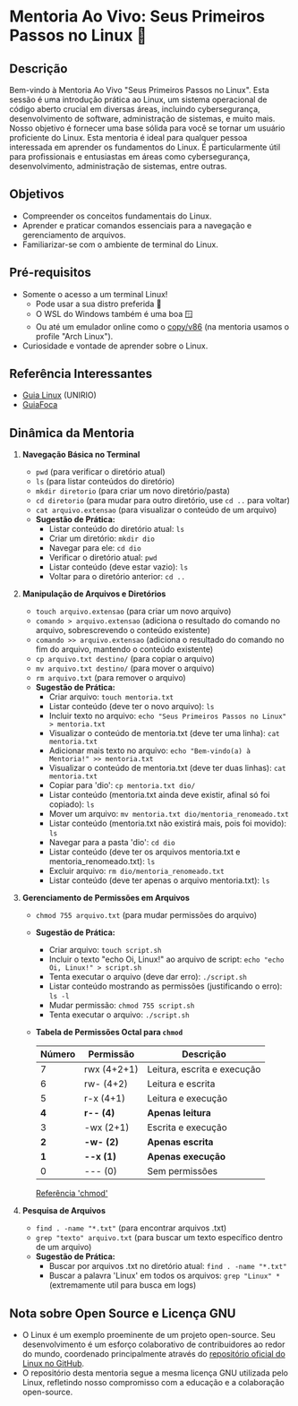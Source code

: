 # Mentoria Ao Vivo: Seus Primeiros Passos no Linux 🐧

## Descrição

Bem-vindo à Mentoria Ao Vivo "Seus Primeiros Passos no Linux". Esta sessão é uma introdução prática ao Linux, um sistema operacional de código aberto crucial em diversas áreas, incluindo cybersegurança, desenvolvimento de software, administração de sistemas, e muito mais. Nosso objetivo é fornecer uma base sólida para você se tornar um usuário proficiente do Linux. Esta mentoria é ideal para qualquer pessoa interessada em aprender os fundamentos do Linux. É particularmente útil para profissionais e entusiastas em áreas como cybersegurança, desenvolvimento, administração de sistemas, entre outras.

## Objetivos
- Compreender os conceitos fundamentais do Linux.
- Aprender e praticar comandos essenciais para a navegação e gerenciamento de arquivos.
- Familiarizar-se com o ambiente de terminal do Linux.

## Pré-requisitos
- Somente o acesso a um terminal Linux!
   - Pode usar a sua distro preferida 🐧
   - O WSL do Windows também é uma boa 🪟
   - Ou até um emulador online como o [copy/v86](https://github.com/copy/v86) (na mentoria usamos o profile "Arch Linux").
- Curiosidade e vontade de aprender sobre o Linux.

## Referência Interessantes
- [Guia Linux](https://guialinux.uniriotec.br) (UNIRIO)
- [GuiaFoca](https://guiafoca.org)
  
## Dinâmica da Mentoria

1. **Navegação Básica no Terminal**
   - `pwd` (para verificar o diretório atual)
   - `ls` (para listar conteúdos do diretório)
   - `mkdir diretorio` (para criar um novo diretório/pasta)
   - `cd diretorio` (para mudar para outro diretório, use `cd ..` para voltar)
   - `cat arquivo.extensao` (para visualizar o conteúdo de um arquivo)
   - **Sugestão de Prática:** 
     - Listar conteúdo do diretório atual: `ls`
     - Criar um diretório: `mkdir dio`
     - Navegar para ele: `cd dio`
     - Verificar o diretório atual: `pwd`
     - Listar conteúdo (deve estar vazio): `ls`
     - Voltar para o diretório anterior: `cd ..`

2. **Manipulação de Arquivos e Diretórios**
   - `touch arquivo.extensao` (para criar um novo arquivo)
   - `comando > arquivo.extensao` (adiciona o resultado do comando no arquivo, sobrescrevendo o conteúdo existente)
   - `comando >> arquivo.extensao` (adiciona o resultado do comando no fim do arquivo, mantendo o conteúdo existente)
   - `cp arquivo.txt destino/` (para copiar o arquivo)
   - `mv arquivo.txt destino/` (para mover o arquivo)
   - `rm arquivo.txt` (para remover o arquivo)
   - **Sugestão de Prática:**
     - Criar arquivo: `touch mentoria.txt`
     - Listar conteúdo (deve ter o novo arquivo): `ls`
     - Incluir texto no arquivo: `echo "Seus Primeiros Passos no Linux" > mentoria.txt`
     - Visualizar o conteúdo de mentoria.txt (deve ter uma linha): `cat mentoria.txt`
     - Adicionar mais texto no arquivo: `echo "Bem-vindo(a) à Mentoria!" >> mentoria.txt`
     - Visualizar o conteúdo de mentoria.txt (deve ter duas linhas): `cat mentoria.txt`
     - Copiar para 'dio': `cp mentoria.txt dio/`
     - Listar conteúdo (mentoria.txt ainda deve existir, afinal só foi copiado): `ls`
     - Mover um arquivo: `mv mentoria.txt dio/mentoria_renomeado.txt`
     - Listar conteúdo (mentoria.txt não existirá mais, pois foi movido): `ls`
     - Navegar para a pasta 'dio': `cd dio`
     - Listar conteúdo (deve ter os arquivos mentoria.txt e mentoria_renomeado.txt): `ls`
     - Excluir arquivo: `rm dio/mentoria_renomeado.txt`
     - Listar conteúdo (deve ter apenas o arquivo mentoria.txt): `ls`

3. **Gerenciamento de Permissões em Arquivos**
   - `chmod 755 arquivo.txt` (para mudar permissões do arquivo)
   - **Sugestão de Prática:**
     - Criar arquivo: `touch script.sh`
     - Incluir o texto "echo Oi, Linux!" ao arquivo de script: `echo "echo Oi, Linux!" > script.sh`
     - Tenta executar o arquivo (deve dar erro): `./script.sh`
     - Listar conteúdo mostrando as permissões (justificando o erro): `ls -l`
     - Mudar permissão: `chmod 755 script.sh`
     - Tenta executar o arquivo: `./script.sh`

   - **Tabela de Permissões Octal para `chmod`**

     | Número | Permissão    | Descrição                               |
     | ------ | ------------ | --------------------------------------- |
     | 7      | rwx (4+2+1)  | Leitura, escrita e execução             |
     | 6      | rw- (4+2)    | Leitura e escrita                       |
     | 5      | r-x (4+1)    | Leitura e execução                      |
     | **4**      | **r-- (4)**      | **Apenas leitura**                          |
     | 3      | -wx (2+1)    | Escrita e execução                      |
     | **2**      | **-w- (2)**      | **Apenas escrita**                          |
     | **1**      | **--x (1)**      | **Apenas execução**                         |
     | 0      | --- (0)      | Sem permissões                          |

      [Referência 'chmod'](https://guialinux.uniriotec.br/chmod/)

4. **Pesquisa de Arquivos**
   - `find . -name "*.txt"` (para encontrar arquivos .txt)
   - `grep "texto" arquivo.txt` (para buscar um texto específico dentro de um arquivo)
   - **Sugestão de Prática:**
     - Buscar por arquivos .txt no diretório atual: `find . -name "*.txt"`
     - Buscar a palavra 'Linux' em todos os arquivos: `grep "Linux" *` (extremamente util para busca em logs)

## Nota sobre Open Source e Licença GNU
- O Linux é um exemplo proeminente de um projeto open-source. Seu desenvolvimento é um esforço colaborativo de contribuidores ao redor do mundo, coordenado principalmente através do [repositório oficial do Linux no GitHub](https://github.com/torvalds/linux).
- O repositório desta mentoria segue a mesma licença GNU utilizada pelo Linux, refletindo nosso compromisso com a educação e a colaboração open-source.
